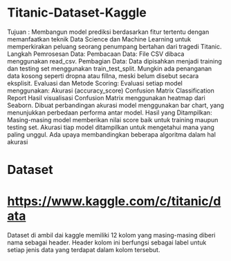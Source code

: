 # Titanic-Dataset-Kaggle
Tujuan :
Membangun model prediksi berdasarkan fitur tertentu dengan memanfaatkan teknik Data Science dan Machine Learning untuk memperkirakan peluang seorang penumpang bertahan dari tragedi Titanic.
Langkah Pemrosesan Data: Pembacaan Data: File CSV dibaca menggunakan read_csv.
Pembagian Data: Data dipisahkan menjadi training dan testing set menggunakan train_test_split.
Mungkin ada penanganan data kosong seperti dropna atau fillna, meski belum disebut secara eksplisit.
Evaluasi dan Metode Scoring: Evaluasi setiap model menggunakan: Akurasi (accuracy_score) Confusion Matrix Classification Report
Hasil visualisasi Confusion Matrix menggunakan heatmap dari Seaborn. Dibuat perbandingan akurasi model menggunakan bar chart, yang menunjukkan perbedaan performa antar model.
Hasil yang Ditampilkan: Masing-masing model memberikan nilai score baik untuk training maupun testing set. Akurasi tiap model ditampilkan untuk mengetahui mana yang paling unggul. Ada upaya membandingkan beberapa algoritma dalam hal akurasi

# Dataset
# https://www.kaggle.com/c/titanic/data
Dataset di ambil dai kaggle memiliki 12 kolom yang masing-masing diberi nama sebagai header. Header kolom ini berfungsi sebagai label untuk setiap jenis data yang terdapat dalam kolom tersebut.
